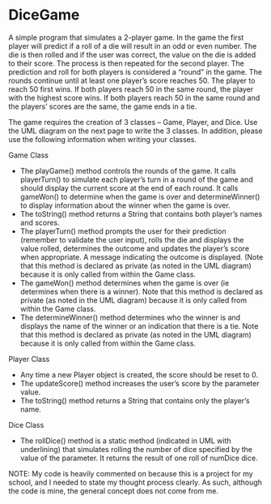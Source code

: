 # DiceGame
A simple program that simulates a 2-player game. In the game the first player will predict if a roll of a die will result in an odd or even number. The die is then rolled and if the user was correct, the value on the die is added to their score. The process is then repeated for the second player. The prediction and roll for both players is considered a “round” in the game. The rounds continue until at least one player’s score reaches 50. The player to reach 50 first wins. If both players reach 50 in the same round, the player with the highest score wins. If both players reach 50 in the same round and the players’ scores are the same, the game ends in a tie.

The game requires the creation of 3 classes – Game, Player, and Dice. Use the UML diagram
on the next page to write the 3 classes. In addition, please use the following information when writing your classes.

Game Class
- The playGame() method controls the rounds of the game. It calls playerTurn() to
simulate each player’s turn in a round of the game and should display the current score
at the end of each round. It calls gameWon() to determine when the game is over and
determineWinner() to display information about the winner when the game is over.
- The toString() method returns a String that contains both player’s names and scores.
- The playerTurn() method prompts the user for their prediction (remember to validate the
user input), rolls the die and displays the value rolled, determines the outcome and
updates the player’s score when appropriate. A message indicating the outcome is
displayed. (Note that this method is declared as private (as noted in the UML diagram)
because it is only called from within the Game class.
- The gameWon() method determines when the game is over (ie determines when there is
a winner). Note that this method is declared as private (as noted in the UML diagram)
because it is only called from within the Game class.
- The determineWinner() method determines who the winner is and displays the name of
the winner or an indication that there is a tie. Note that this method is declared as private
(as noted in the UML diagram) because it is only called from within the Game class.

Player Class
- Any time a new Player object is created, the score should be reset to 0.
- The updateScore() method increases the user’s score by the parameter value.
- The toString() method returns a String that contains only the player’s name.

Dice Class
- The rollDice() method is a static method (indicated in UML with underlining) that
simulates rolling the number of dice specified by the value of the parameter. It returns
the result of one roll of numDice dice.

NOTE:
My code is heavily commented on because this is a project for my school, and I needed to state my thought process clearly. 
As such, although the code is mine, the general concept does not come from me.
